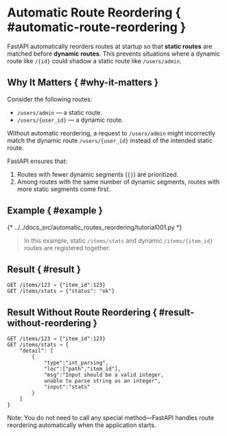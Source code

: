 # Automatic Route Reordering { #automatic-route-reordering }

FastAPI automatically reorders routes at startup so that **static routes** are matched 
before **dynamic routes**. This prevents situations where a dynamic route like `/{id}` 
could shadow a static route like `/users/admin`.

## Why It Matters { #why-it-matters }

Consider the following routes:

- `/users/admin` — a static route.
- `/users/{user_id}` — a dynamic route.

Without automatic reordering, a request to `/users/admin` might incorrectly match the 
dynamic route `/users/{user_id}` instead of the intended static route.

FastAPI ensures that:

1. Routes with fewer dynamic segments (`{}`) are prioritized.
2. Among routes with the same number of dynamic segments, routes with more static segments come first.

## Example { #example }

{* ../../docs_src/automatic_routes_reordering/tutorial001.py *}

> In this example, static `/items/stats` and dynamic `/items/{item_id}` routes are registered together.

## Result { #result }

```
GET /items/123 → {"item_id":123}
GET /items/stats → {"status": "ok"}
```

## Result Without Route Reordering { #result-without-reordering }

```
GET /items/123 → {"item_id":123}
GET /items/stats → {
    "detail": [
        {
            "type":"int_parsing",
            "loc":["path","item_id"],
            "msg":"Input should be a valid integer, 
            unable to parse string as an integer",
            "input":"stats"
        }
    ]
}
```

Note: You do not need to call any special method—FastAPI handles route
reordering automatically when the application starts.